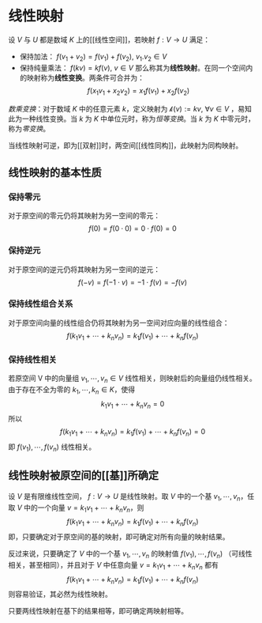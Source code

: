 # 线性映射

设 $V$ 与 $U$ 都是数域 $K$ 上的[[线性空间]]，若映射 $f : V \to U$ 满足：
+ 保持加法： $f(v_1+v_2)=f(v_1)+f(v_2),\ v_1.v_2 \in V$
+ 保持纯量乘法： $f(kv)=kf(v),\ v \in V$
那么称其为**线性映射**。在同一个空间内的映射称为**线性变换**。两条件可合并为：
$$ f(x_1v_1+x_2v_2)=x_1f(v_1)+x_2f(v_2) $$

*数乘变换*：对于数域 $K$ 中的任意元素 $k$，定义映射为 $\mathcal{k}(v):=k v,\ \forall v \in V$ ，易知此为一种线性变换。当 $k$ 为 $K$ 中单位元时，称为*恒等变换*。当 $k$ 为 $K$ 中零元时，称为*零变换*。

当线性映射可逆，即为[[双射]]时，两空间[[线性同构]]，此映射为同构映射。
## 线性映射的基本性质

### 保持零元

对于原空间的零元仍将其映射为另一空间的零元：
$$ f(0)=f(0 \cdot 0)=0\cdot f(0)=0 $$

### 保持逆元

对于原空间的逆元仍将其映射为另一空间的逆元：
$$  f(-v)=f(-1 \cdot v)=-1 \cdot f(v)=-f(v)  $$

### 保持线性组合关系

对于原空间向量的线性组合仍将其映射为另一空间对应向量的线性组合：
$$f(k_1v_1+\cdots+k_n v_n)=k_1f(v_1)+\cdots+k_n f(v_n)$$

### 保持线性相关

若原空间 V 中的向量组 $v_1,\cdots,v_n \in V$ 线性相关，则映射后的向量组仍线性相关。
由于存在不全为零的 $k_1,\cdots,k_n \in K$，使得
$$ k_1v_1+\cdots+k_n v_n=0 $$
所以
$$ f(k_1v_1+\cdots+k_n v_n)=k_1f(v_1)+\cdots+k_n f(v_n)=0 $$
即 $f(v_1),\cdots,f(v_n)$ 线性相关。

## 线性映射被原空间的[[基]]所确定

设 $V$ 是有限维线性空间， $f : V \to U$ 是线性映射。取 $V$ 中的一个基 $v_1,\cdots,v_n$，任取 $V$ 中的一个向量 $v=k_1v_1+\cdots+k_n v_n$，则
$$ f(k_1v_1+\cdots+k_n v_n)=k_1f(v_1)+\cdots+k_n f(v_n) $$
即，只要确定对于原空间的基的映射，即可确定对所有向量的映射结果。

反过来说，只要确定了 $V$ 中的一个基 $v_1,\cdots,v_n$ 的映射值 $f(v_1),\cdots,f(v_n)$ （可线性相关，甚至相同），并且对于 $V$ 中任意向量 $v=k_1v_1+\cdots+k_n v_n$ 都有
$$ f(k_1v_1+\cdots+k_n v_n)=k_1f(v_1)+\cdots+k_n f(v_n) $$
则容易验证，其必然为线性映射。

只要两线性映射在基下的结果相等，即可确定两映射相等。
